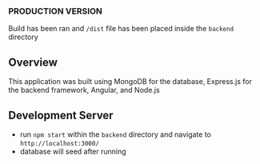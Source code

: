 ### PRODUCTION VERSION

Build has been ran and `/dist` file has been placed inside the `backend` directory

## Overview

This application was built using MongoDB for the database, Express.js for the backend framework, Angular, and Node.js


## Development Server

- run `npm start` within the `backend` directory and navigate to `http://localhost:3000/`
- database will seed after running
